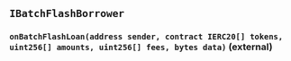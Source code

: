 ## `IBatchFlashBorrower`

### `onBatchFlashLoan(address sender, contract IERC20[] tokens, uint256[] amounts, uint256[] fees, bytes data)` (external)
